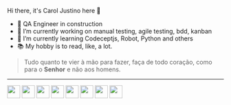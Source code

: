 Hi there, it's Carol Justino here 👋

- 🤩 QA Engineer in construction
- 🔭 I’m currently working on manual testing, agile testing, bdd, kanban
- 🌱 I’m currently learning Codeceptjs, Robot, Python and others
- 📚 My hobby is to read, like, a lot.

>Tudo quanto te vier à mão para fazer, faça de todo coração, como para o **Senhor** e não aos homens.

_______________________________________________________________________________________________

<div style="display: inline_block>
           <img align="center" height="30" widht="40" src="https://cdn.jsdelivr.net/gh/devicons/devicon/icons/confluence/confluence-original.svg">
           <img align="center" height="30" widht="40" src="https://cdn.jsdelivr.net/gh/devicons/devicon/icons/cucumber/cucumber-plain.svg">
           <img align="center" height="30" widht="40" src="https://cdn.jsdelivr.net/gh/devicons/devicon/icons/figma/figma-original.svg">
           <img align="center" height="30" widht="40" src="https://cdn.jsdelivr.net/gh/devicons/devicon/icons/git/git-original.svg">
           <img align="center" height="30" widht="40" src="https://cdn.jsdelivr.net/gh/devicons/devicon/icons/mysql/mysql-original.svg">
           <img align="center" height="30" widht="40" src="https://cdn.jsdelivr.net/gh/devicons/devicon/icons/php/php-original.svg">
          <img align="center" height="30" widht="40" src="https://img.icons8.com/color/256/amazon-web-services.png">
          <img align="center" height="30" widht="40" src="https://pics.freeicons.io/uploads/icons/png/2832550721536125460-512.png">
         <img align="center" height="30" widht="40" src="https://cdn.icon-icons.com/icons2/2148/PNG/512/robotframework_icon_132027.png">
        </div>    

       
